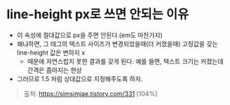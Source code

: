 # line-height px로 쓰면 안되는 이유
* 이 속성에 절대값으로 px을 주면 안된다.(em도 마찬가지)
* 왜냐하면, 그 태그의 텍스트 사이즈가 변경되었을때(더 커졌을때) 고정값을 갖는 line-height 값은 변하지 x
    * 때문에 자연스럽지 못한 결과를 갖게 된다. 예를 들면, 텍스트 크기는 커졌는데 간격은 좁아지는 현상
* 그러므로 1.5 처럼 상대값으로 지정해주도록 하자.

> 출처: https://simsimjae.tistory.com/331 [104%]
